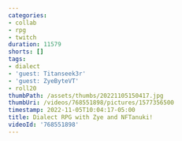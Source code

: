 ```yaml
---
categories:
- collab
- rpg
- twitch
duration: 11579
shorts: []
tags:
- dialect
- 'guest: Titanseek3r'
- 'guest: ZyeByteVT'
- roll20
thumbPath: /assets/thumbs/20221105150417.jpg
thumbUri: /videos/768551898/pictures/1577356500
timestamp: 2022-11-05T10:04:17-05:00
title: Dialect RPG with Zye and NFTanuki!
videoId: '768551898'
---
```

